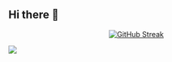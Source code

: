 ## Hi there 👋
<p align="center">
<a href="https://git.io/streak-stats"><img src="https://streak-stats.demolab.com?user=AndreLGDM&theme=windows-dark&border_radius=20&date_format=n%2Fj%5B%2FY%5D&mode=weekly&background=45%2C000000%2C000000&dates=FF2F2F&currStreakNum=EBEBEB&border=6A0000&ring=EBEBEB&fire=EB0000&sideNums=EB0000&currStreakLabel=EBEBEB&sideLabels=EBEBEB&excludeDaysLabel=EBEBEB&stroke=ADADAD" alt="GitHub Streak" /></a>
</p>

<img align="center" src="https://github-readme-stats.vercel.app/api?username=AndreLGDM&count_private=true&show_icons=trueline_height=21&bg_color=0,EC6C6C,FFD479,FFFC79,73FA79&theme=graywhite">	
</p>
<!--
**AndreLGDM/AndreLGDM** is a ✨ _special_ ✨ repository because its `README.md` (this file) appears on your GitHub profile.

Here are some ideas to get you started:

- 🔭 I’m currently working on ...
- 🌱 I’m currently learning ...
- 👯 I’m looking to collaborate on ...
- 🤔 I’m looking for help with ...
- 💬 Ask me about ...
- 📫 How to reach me: ...
- 😄 Pronouns: ...
- ⚡ Fun fact: ...
-->
